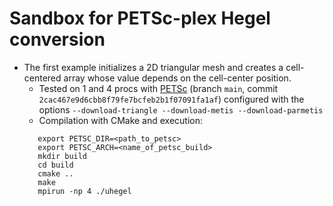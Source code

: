 # Sandbox for PETSc-plex Hegel conversion

- The first example initializes a 2D triangular mesh and creates a cell-centered array whose value depends on the cell-center position.
  - Tested on 1 and 4 procs with [PETSc](https://gitlab.com/petsc/petsc) (branch `main`, commit `2cac467e9d6cbb8f79fe7bcfeb2b1f07091fa1af`) configured with the options `--download-triangle --download-metis --download-parmetis`
  - Compilation with CMake and execution:
   ```
      export PETSC_DIR=<path_to_petsc>
      export PETSC_ARCH=<name_of_petsc_build>
      mkdir build
      cd build
      cmake ..
      make
      mpirun -np 4 ./uhegel
   ```

